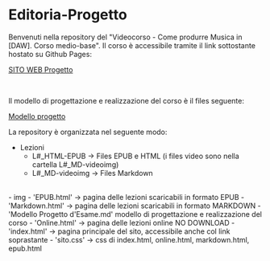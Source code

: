 # Editoria-Progetto

Benvenuti nella repository del "Videocorso - Come produrre Musica in [DAW]. Corso medio-base".
Il corso è accessibile tramite il link sottostante hostato su Github Pages:

[SITO WEB Progetto](https://julssal99.github.io/Editoria-Progetto/)

<br>

Il modello di progettazione e realizzazione del corso è il files seguente:

[Modello progetto](/Modello%20Progetto%20d'Esame.md)

La repository è organizzata nel seguente modo:
- Lezioni
  - L#_HTML-EPUB -> Files EPUB e HTML (i files video sono nella cartella L#_MD-videoimg)
  - L#_MD-videoimg -> Files Markdown
<br>
- img
- 'EPUB.html' -> pagina delle lezioni scaricabili in formato EPUB
- 'Markdown.html' -> pagina delle lezioni scaricabili in formato MARKDOWN
- 'Modello Progetto d'Esame.md' modello di progettazione e realizzazione del corso
- 'Online.html' -> pagina delle lezioni online NO DOWNLOAD
- 'index.html' -> pagina principale del sito, accessibile anche col link soprastante
- 'sito.css' -> css di index.html, online.html, markdown.html, epub.html
